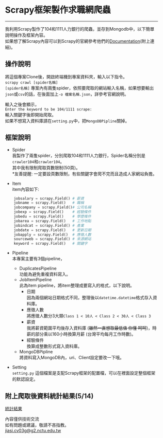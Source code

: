 # Scrapy框架製作求職網爬蟲  
----------------------  
我利用Scrapy製作了104和1111人力銀行的爬蟲，並存到Mongodb中，以下簡單說明操作及框架內容。  
如果想了解Scrapy內容可以到Scrapy的官網參考他們的[Documentation](https://docs.scrapy.org/en/latest/)(附上連結)。  
  
## 操作說明
將這個專案Clone後，開啟終端機到專案資料夾，輸入以下指令。  
`scrapy crawl [spider名稱]`  
`[spider名稱]` 專案內有兩隻spider，依照要爬取的網站輸入名稱，如果想要輸出`json`或`csv`的話，在後面加上`-o 檔案名稱.json`，詳參考官網說明。  
  
輸入之後會顯示，  
`Enter the keyword to be 104/1111 scrape:`  
輸入關鍵字後即開始爬取。  
如果不想寫入資料庫請在`setting.py`中，把`MongoDBPipline`關掉。

## 框架說明
* Spider  
我製作了兩隻spider，分別爬取104和1111人力銀行，Spider名稱分別是`crawler104`和`crawler104`。  
其中我有限制爬取頁數限制(50頁)。  
\*友善提醒: 一定要設頁數限制，有些關鍵字會爬不完而且造成人家網站負擔。

* Item  
item內容如下:  
```python
    jobsalary = scrapy.Field() # 薪資
    jobname = scrapy.Field()   # 職稱
    jobcompany = scrapy.Field()# 公司名稱
    jobexp = scrapy.Field()    # 經驗條件
    jobedu = scrapy.Field()    # 學歷條件
    jobarea = scrapy.Field()   # 工作地點
    jobindcat = scrapy.Field() # 產業
    jobdate = scrapy.Field()   # 更新日期
    jobapply = scrapy.Field()  # 應徵人數
    sourceweb = scrapy.Field() # 來源網站
    keyword = scrapy.Field()   # 關鍵字
```
* Pipeline  
本專案主要有3個pipeline，  
    * DuplicatesPipeline  
    功能為避免重複資料寫入。
    * JobItemPipeline  
    此為item pipeline，將item整理成要寫入的格式，以下說明。  
        * 日期  
        因為兩個網站日期格式不同，整理後以`datetime.datetime`格式存入資料庫。  
        * 應徵人數  
        將應徵人數分3大類`Class 1 < 10人 < Class 2 < 30人 < Class 3`  
        * 薪資  
        我將薪資範圍平均後存入資料庫 (~~雖然一直想取最低值 你懂 呵呵~~)，時薪的部分乘以160小時換算月薪 (台灣平均每月工作時數)。  
        * 經驗條件  
        換算成整數形式寫入資料庫。
    * MongoDBPipline  
    將資料寫入MongoDB內，uri、Client設定要改一下哦。

* Setting  
`setting.py` 這個檔案是支配Scrapy框架的配置檔，可以在裡面設定整個框架的默認設定。  

##   附上爬取後資料統計結果(5/14)
  [統計結果](demo.ipynb)
  
內容僅供技術交流   
如有問題或建議，敬請不吝指教。  
<jiasi.cv03g@g2.nctu.edu.tw>
